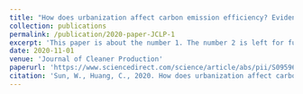 ```yaml
---
title: "How does urbanization affect carbon emission efficiency? Evidence from China"
collection: publications
permalink: /publication/2020-paper-JCLP-1
excerpt: 'This paper is about the number 1. The number 2 is left for future work.'
date: 2020-11-01
venue: 'Journal of Cleaner Production'
paperurl: 'https://www.sciencedirect.com/science/article/abs/pii/S0959652620328730'
citation: 'Sun, W., Huang, C., 2020. How does urbanization affect carbon emission efficiency? Evidence from China. J. Clean. Prod. 272, 122828. https://doi.org/10.1016/j.jclepro.2020.122828'
---
```


